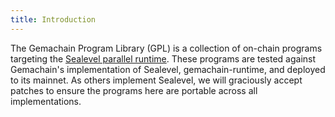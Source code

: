 ```yaml
---
title: Introduction
---
```


The Gemachain Program Library (GPL) is a collection of on-chain programs targeting
the [Sealevel parallel runtime](https://medium.com/gemachain/sealevel-parallel-processing-thousands-of-smart-contracts-d814b378192).
These programs are tested against Gemachain's implementation
of Sealevel, gemachain-runtime, and deployed to its mainnet. As others implement
Sealevel, we will graciously accept patches to ensure the programs here are
portable across all implementations.

